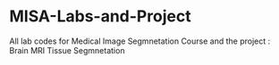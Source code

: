 # MISA-Labs-and-Project
 All lab codes for Medical Image Segmnetation Course and the project : Brain MRI Tissue Segmnetation
